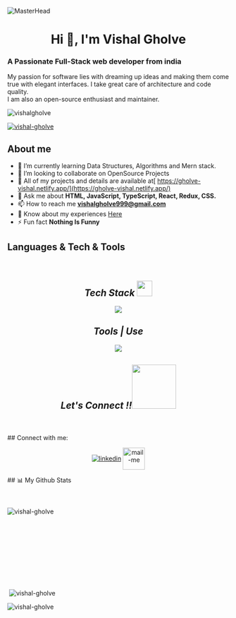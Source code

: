  
![MasterHead](https://indoanalytica.com/static/images/bannerr.gif)
<h1 align="center">Hi 👋, I'm Vishal Gholve</h1>


<h3>A Passionate Full-Stack web developer from india</h3>
<p>My passion for software lies with dreaming up ideas and making them come true with elegant interfaces. I take great care of architecture and code quality.<br>
I am also an open-source enthusiast and maintainer.</p>

<p align="left"> <img src="https://komarev.com/ghpvc/?username=vishal1106&label=Profile%20views&color=0e75b6&style=flat" alt="vishalgholve" /> </p>
<p align="left"> <a href="https://github.com/ryo-ma/github-profile-trophy"><img src="https://github-profile-trophy.vercel.app/?username=vishal1106" alt="vishal-gholve" /></a> </p>



## About me
- 🌱 I’m currently learning Data Structures, Algorithms and Mern stack.
- 👯 I’m looking to collaborate on OpenSource Projects
- 🤔 All of my projects and details are available at[ https://gholve-vishal.netlify.app/](https://gholve-vishal.netlify.app/)
- 💬 Ask me about <b> HTML, JavaScript, TypeScript, React, Redux, CSS.</b>
- 📫 How to reach me **vishalgholve999@gmail.com**
- 📄 Know about my experiences <a href="https://drive.google.com/file/d/1jzQRqFmutFNNH4azdo5Q7FXlOiXxzeTT/view?usp=sharing">Here</a>
- ⚡ Fun fact **Nothing Is Funny**




## Languages & Tech & Tools
<br/>
<h2 align="center"><i>Tech Stack <img src="https://camo.githubusercontent.com/beb64ff21c883e318e4f5db5231c2ba4175705bea1c9249e82a41ab375db4f75/68747470733a2f2f6d65646961322e67697068792e636f6d2f6d656469612f51737347456d706b79454f684243623765312f67697068792e6769663f6369643d656366303565343761306e336769316266716e74716d6f62386739616964316f796a327772336473336d67373030626c267269643d67697068792e676966" width="35"/></i></h2>
<p align="center">
  <a >
    <img src="https://skillicons.dev/icons?i=html,css,js,react,java,redux,bootstrap,express,jquery,materialui,mongodb,nodejs," />
  </a>
</p>
<!-- <img src="" alt="" /> -->
<h2 align="center"><i>Tools | Use</i></h2>
<p align="center">
  <a >
    <img src="https://skillicons.dev/icons?i=bash,codepen,firebase,git,github,heroku,netlify,powershell,vscode,visualstudio," />
  </a>
</p>

<h2 align="center"><i>Let's Connect !!<img src="https://raw.githubusercontent.com/ShahriarShafin/ShahriarShafin/main/Assets/handshake.gif" width="100" /></i></h2>


 
 
</p>
<br/>
<br/>
## Connect with me:

<p align="center">
  <a href="https://www.linkedin.com/in/vishal-gholve-444b9122b/" target="_blank"><img align="center" src="https://skillicons.dev/icons?i=linkedin" alt="linkedin" /></a>
  <a title="vishalgholve999@gmail.com" href="mailto:vishalgholve999@gmail.com" target="_blank"><img align="center"  src="https://cdn-icons-png.flaticon.com/128/888/888853.png"  width="50px"   alt="mail-me" /></a>
 

</p>
## 📊 My Github Stats

  <br/>
  <br/>
  <br/>
<p><img align="left" src="https://github-readme-stats.vercel.app/api/top-langs?username=vishal1106&show_icons=true&title_color=fff&icon_color=79ff97&text_color=9f9f9f&bg_color=151515" alt="vishal-gholve" /></p>

<br/>
  <br/>
  <br/>
  <br/>
  <br/>
  <br/>
<br/>
  <br/>
  <br/>
  <br/>
  



<p>&nbsp;<img align="center" src="https://github-readme-stats-beryl.vercel.app/api?username=vishal1106&show_icons=true&title_color=fff&icon_color=79ff97&text_color=9f9f9f&bg_color=151515" alt="vishal-gholve" /></p>

<p><img align="center" src="https://github-readme-streak-stats.herokuapp.com/?user=vishal1106&show_icons=true&title_color=fff&icon_color=79ff97&text_color=9f9f9f&bg_color=151515" alt="vishal-gholve" /></p>
<div align="left">

  </div>
 



               
                                                                                                                
                                                                                                                                                                   
                                                                                                                    
                                                                                                                 
                                                                                                                  

